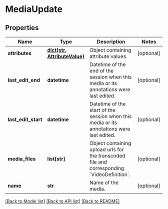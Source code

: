 # MediaUpdate

## Properties
Name | Type | Description | Notes
------------ | ------------- | ------------- | -------------
**attributes** | [**dict(str, AttributeValue)**](AttributeValue.md) | Object containing attribute values. | [optional] 
**last_edit_end** | **datetime** | Datetime of the end of the session when this media or its annotations were last edited. | [optional] 
**last_edit_start** | **datetime** | Datetime of the start of the session when this media or its annotations were last edited. | [optional] 
**media_files** | **list[str]** | Object containing upload urls for the transcoded file and corresponding &#x60;VideoDefinition&#x60;. | [optional] 
**name** | **str** | Name of the media. | [optional] 

[[Back to Model list]](../README.md#documentation-for-models) [[Back to API list]](../README.md#documentation-for-api-endpoints) [[Back to README]](../README.md)


